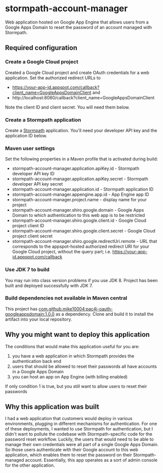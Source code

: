 # stormpath-account-manager

Web application hosted on Google App Engine that allows users from a Google 
Apps Domain to reset the password of an account managed with Stormpath.

## Required configuration

### Create a Google Cloud project

Created a Google Cloud project and create OAuth credentials for a web 
application. Set the authorized redirect URLs to 

* https://your-app-id.appspot.com/callback?client_name=GoogleAppsDomainClient and
* http://localhost:8080/callback?client_name=GoogleAppsDomainClient

Note the client ID and client secret. You will need them below.

### Create a Stormpath application

Create a [Stormpath](https://stormpath.com/) application. You'll need your 
developer API key and the application ID below.

### Maven user settings

Set the following properties in a Maven profile that is activated during build:

* stormpath-account-manager.application.apiKey.id - Stormpath developer API key ID
* stormpath-account-manager.application.apiKey.secret - Stormpath developer API key secret
* stormpath-account-manager.application.id - Stormpath application ID 
* stormpath-account-manager.appengine.app.id - App Engine app ID
* stormpath-account-manager.project.name - display name for your project
* stormpath-account-manager.shiro.google.domain - Google Apps Domain to which
  authentication to this web app is to be restricted
* stormpath-account-manager.shiro.google.client.id - Google Cloud project
  client ID
* stormpath-account-manager.shiro.google.client.secret - Google Cloud project
  client secret
* stormpath-account-manager.shiro.google.redirectUri.remote - URL that corresponds
  to the appspot-hosted authorized redirect URI for your Google Cloud project,
  without the query part; i.e. https://your-app-id.appspot.com/callback

### Use JDK 7 to build

You may run into class version problems if you use JDK 8. Project has been
built and deployed successfully with JDK 7.

### Build dependencies not available in Maven central

This project has [com.github.mike10004:pac4j-oauth-googleappsdomain:1.0.0](https://github.com/mike10004/pac4j-google-apps-domain-oauth-client)
as a dependency. Clone and build it to install the artifact into your local
repository.

## Why you might want to deploy this application

The conditions that would make this application useful for you are:

1. you have a web application in which Stormpath provides the authentication 
   back end
2. users that should be allowed to reset their passwords all have accounts in 
  a Google Apps Domain
3. you can host an app on App Engine (with billing enabled)

If only condition 1 is true, but you still want to allow users to reset their
passwords

## Why this application was built

I had a web application that customers would deploy in various environments,
plugging in different mechanisms for authentication. For one of these 
deployments, I wanted to use Stormpath for authentication, but I didn't want to 
pollute the codebase with Stormpath-specific code for the password reset 
workflow. Luckily, the users that would need to be able to manage their own
credentials were all part of a single Google Apps Domain. So those users
authenticate with their Google account to this web application, which enables
them to reset the password on their Stormpath-managed account. Essentially,
this app operates as a sort of admin console for the other application.
